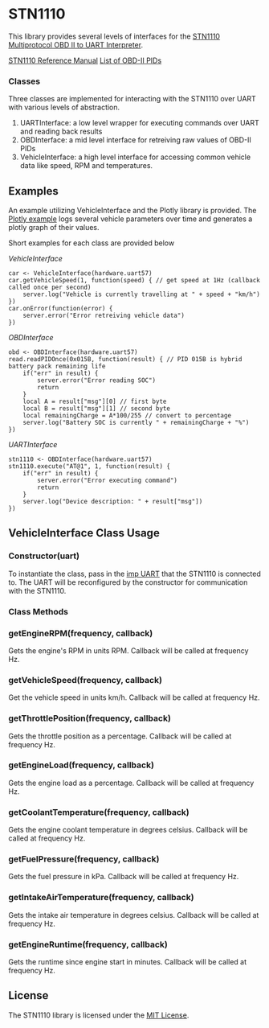# STN1110

This library provides several levels of interfaces for the [STN1110 Multiprotocol OBD II to UART Interpreter](https://www.scantool.net/stn1110.html).

[STN1110 Reference Manual](https://www.scantool.net/scantool/downloads/98/stn1100-frpm.pdf)
[List of OBD-II PIDs](http://en.wikipedia.org/wiki/OBD-II_PIDs)

### Classes

Three classes are implemented for interacting with the STN1110 over UART with various levels of abstraction.
1. UARTInterface: a low level wrapper for executing commands over UART and reading back results
2. OBDInterface: a mid level interface for retreiving raw values of OBD-II PIDs
3. VehicleInterface: a high level interface for accessing common vehicle data like speed, RPM and temperatures.

## Examples

An example utilizing VehicleInterface and the Plotly library is provided. The [Plotly example](examples/plotly) logs several vehicle parameters over time and generates a plotly graph of their values.

Short examples for each class are provided below

*VehicleInterface*

```squirrel
car <- VehicleInterface(hardware.uart57)
car.getVehicleSpeed(1, function(speed) { // get speed at 1Hz (callback called once per second)
	server.log("Vehicle is currently travelling at " + speed + "km/h")
})
car.onError(function(error) {
	server.error("Error retreiving vehicle data")
})
```

*OBDInterface*

```squirrel
obd <- OBDInterface(hardware.uart57)
read.readPIDOnce(0x015B, function(result) { // PID 015B is hybrid battery pack remaining life
	if("err" in result) {
		server.error("Error reading SOC")
		return
	}
	local A = result["msg"][0] // first byte
	local B = result["msg"][1] // second byte
	local remainingCharge = A*100/255 // convert to percentage
	server.log("Battery SOC is currently " + remainingCharge + "%")
})
```

*UARTInterface*

```squirrel
stn1110 <- OBDInterface(hardware.uart57)
stn1110.execute("AT@1", 1, function(result) {
	if("err" in result) {
		server.error("Error executing command")
		return
	}
	server.log("Device description: " + result["msg"])
})
```

## VehicleInterface Class Usage

### Constructor(uart)
To instantiate the class, pass in the [imp UART](https://electricimp.com/docs/api/hardware/uart/) that the STN1110 is connected to. The UART will be reconfigured by the constructor for communication with the STN1110.

### Class Methods

### getEngineRPM(frequency, callback) 
Gets the engine's RPM in units RPM. Callback will be called at frequency Hz.

### getVehicleSpeed(frequency, callback) 
Get the vehicle speed in units km/h. Callback will be called at frequency Hz.

### getThrottlePosition(frequency, callback) 
Gets the throttle position as a percentage. Callback will be called at frequency Hz.

### getEngineLoad(frequency, callback) 
Gets the engine load as a percentage. Callback will be called at frequency Hz.

### getCoolantTemperature(frequency, callback) 
Gets the engine coolant temperature in degrees celsius. Callback will be called at frequency Hz.

### getFuelPressure(frequency, callback) 
Gets the fuel pressure in kPa. Callback will be called at frequency Hz.

### getIntakeAirTemperature(frequency, callback) 
Gets the intake air temperature in degrees celsius. Callback will be called at frequency Hz.

### getEngineRuntime(frequency, callback) 
Gets the runtime since engine start in minutes. Callback will be called at frequency Hz.



## License

The STN1110 library is licensed under the [MIT License](./LICENSE).
